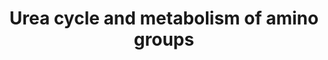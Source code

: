 ---
annotations:
- id: PW:0000076
  parent: classic metabolic pathway
  type: Pathway Ontology
  value: urea cycle pathway
authors:
- Mkutmon
description: ''
last-edited: 2015-06-30
organisms:
- Bos taurus
redirect_from:
- /index.php/Pathway:WP3245
- /instance/WP3245
revision: null
schema-jsonld:
- '@context': https://schema.org/
  '@id': https://wikipathways.github.io/pathways/WP3245.html
  '@type': Dataset
  creator:
    '@type': Organization
    name: WikiPathways
  description: ''
  keywords:
  - ''
  - (S)-1-Pyrroline-5-carboxylate
  - 1.2.1.38
  - 1.2.1.46
  - 1.5.99.1
  - 2.3.1.35
  - 2.6.1.11
  - 2.6.1.69
  - 2.7.2.8
  - 2.7.3.1
  - 3.5.1.16
  - 3.5.1.5
  - 3.5.1.54
  - 3.5.1.59
  - 3.5.2.10
  - 3.5.2.14
  - 3.5.3.3
  - 3.5.4.21
  - 6.3.4.6
  - ACY1
  - ALDH18A1
  - ARG1
  - ARG2
  - ASL
  - ASS1
  - Alanine and aspartate metabolism
  - Amino acid metabolism
  - Arginine
  - Arginine metabolism
  - CKB
  - CKM
  - CO2
  - CPS1
  - Carbamoyl
  - Citrate cycle (TCA cycle)
  - Creatine
  - Creatinine
  - D-Arginine and D-Ornithine metabolism
  - Formaldehyde
  - Formate
  - Fumarate
  - GAMT
  - GATM
  - GLUD1
  - Glutamate metabolism
  - Guanidinoacetate
  - L-Aspartate
  - L-Citrulline
  - L-Glutamate
  - L-Glutamate 5-semialdehyde
  - L-Glutamyl
  - L-Ornithine
  - L-Proline
  - N-(L-Arginino)succinate
  - N-Acetyl-L-glutamate
  - N-Acetyl-glutamate
  - N-Carbamoylsarcosine
  - N-Methylhydantoin
  - N2-Acetyl-L-ornithine
  - NAGS
  - NH3
  - Nitrogen metabolism
  - OAT
  - ODC1
  - OTC
  - PYCR1
  - PYCRL
  - Phosphoguanidinoacetate
  - Proline metabolism
  - Purine metabolism
  - Putrescine
  - Pyrimidine metabolism
  - SMS
  - SRM
  - Sarcosine
  - Spermidine
  - Spermine
  - Urea
  - Urea-1-carboxylate
  - creatine-P
  license: CC0
  name: Urea cycle and metabolism of amino groups
seo: CreativeWork
title: Urea cycle and metabolism of amino groups
wpid: WP3245
---